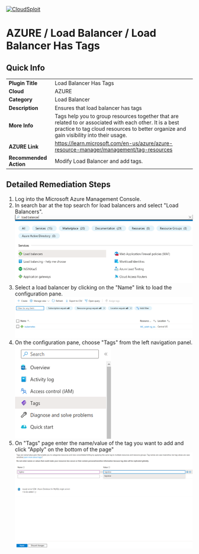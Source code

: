 
[![CloudSploit](https://cloudsploit.com/img/logo-new-big-text-100.png "CloudSploit")](https://cloudsploit.com)

# AZURE / Load Balancer / Load Balancer Has Tags

## Quick Info

| | |
|-|-|
| **Plugin Title** | Load Balancer Has Tags |
| **Cloud** | AZURE |
| **Category** | Load Balancer |
| **Description** | Ensures that load balancer has tags |
| **More Info** | Tags help you to group resources together that are related to or associated with each other. It is a best practice to tag cloud resources to better organize and gain visibility into their usage. |
| **AZURE Link** | https://learn.microsoft.com/en-us/azure/azure-resource-manager/management/tag-resources |
| **Recommended Action** | Modify Load Balancer and add tags. |

## Detailed Remediation Steps
1. Log into the Microsoft Azure Management Console.
2. In search bar at the top search for load balancers and select "Load Balancers". </br> <img src="/resources/azure/loadbalancer/lb-has-tags/step2.png"/>
3. Select a load balancer by clicking on the "Name" link to load the configuration pane.</br> <img src="/resources/azure/loadbalancer/lb-has-tags/step3.png"/>
4. On the configuration pane, choose "Tags" from the left navigation panel. </br>  <img src="/resources/azure/loadbalancer/lb-has-tags/step4.png"/>
5. On "Tags" page enter the name/value of the tag you want to add and click "Apply" on the bottom of the page" </br> <img src="/resources/azure/loadbalancer/lb-has-tags/step5.png"/>
